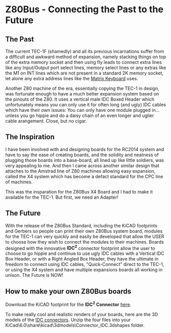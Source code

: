# Z80Bus - Connecting the Past to the Future
## The Past
The current TEC-1F (shamedly) and all its previous incarnations suffer from a difficult and awkward method of expansion, 
namely stacking things on top of the extra memory socket and then using fly leads to connect extra lines like
any Input/Output port select lines, memory select lines or any extras like the M1 on INT lines which are not 
present in a standard 2K memory socket, let alone any extra address lines like the [Matrix Keyboard](https://github.com/Gonzo-XIII/TEC-1_Hardware/tree/master/Matrix_Keyboard) uses.

Another Z80 machine of the era, essentially copying the TEC-1 in design, was fortunate enough to have a much better expansion system
based on the pinouts of the Z80. It uses a vertical male IDC Boxed Header which unfortunately means you can only use it for often long (and ugly)
IDC cables which have their own issues: You can only have one module plugged in... unless you go hippie and do a daisy chain of an
even longer and uglier cable arangement. Close, but no cigar.

## The Inspiration
I have been involved with and designing boards for the RC2014 system and have to say the ease of creating boards, and the solidity
and neatness of plugging those boards into a base-board, all lined up like little soldiers, was very appealing to me. And then I came across
another similar design that attaches to the Amstrad line of Z80 machines allowing easy expansion, called the X4 system which has become
a defact standard for the CPC line of machines.

This was the insparation for the Z80Bus X4 Board and I had to make it available for the TEC-1. But first, we need an Adapter!

## The Future
With the release of the Z80Bus Standard, including the KiCAD footprints and Gerbers so people can print their own Z80Bus system board,
modules for the TEC-1 can very quickly and easily be developed that allow the USER to choose how they wish to connect the modules to
their machines. Boards designed with the innovative <b>IDC<sup>2</sup></b> connector footprint allow the user to choose to go hippie
and continue to use ugly IDC cables with a Vertical IDC Box Header, or with a Right Angled Box Header, they have the ultimate in freedom
to connect using IDC cables, "Quick-Connect" direct to the TEC-1, or using the X4 system and have multiple expansions boards
all working in unison. The Future is NOW!


## How to make your own Z80Bus boards
Download the KiCAD footprint for the <b>IDC<sup>2</sup> Connector</b> [here](Z80Bus-Header_V+H_Plug.kicad_mod).

To make really cool and realistic renders of your boards, here are the 3D models of the [IDC connectors](IDC-Headers+Sockets_Vertical+RightAngled.zip). 
Unzip the four files into your KiCad\6.0\share\kicad\3dmodels\Connector_IDC.3dshapes folder.

